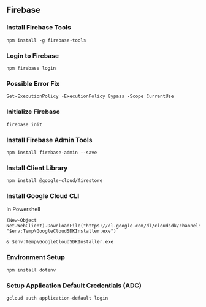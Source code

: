 ## Firebase

### Install Firebase Tools
`npm install -g firebase-tools`

### Login to Firebase

`npm firebase login`

### Possible Error Fix

`Set-ExecutionPolicy -ExecutionPolicy Bypass -Scope CurrentUse`

### Initialize Firebase

`firebase init`

### Install Firebase Admin Tools

`npm install firebase-admin --save`

### Install Client Library

`npm install @google-cloud/firestore`

### Install Google Cloud CLI
In Powershell

```
(New-Object Net.WebClient).DownloadFile("https://dl.google.com/dl/cloudsdk/channels/rapid/GoogleCloudSDKInstaller.exe", "$env:Temp\GoogleCloudSDKInstaller.exe")

& $env:Temp\GoogleCloudSDKInstaller.exe
```

### Environment Setup

`npm install dotenv`

### Setup Application Default Credentials (ADC)

`gcloud auth application-default login`